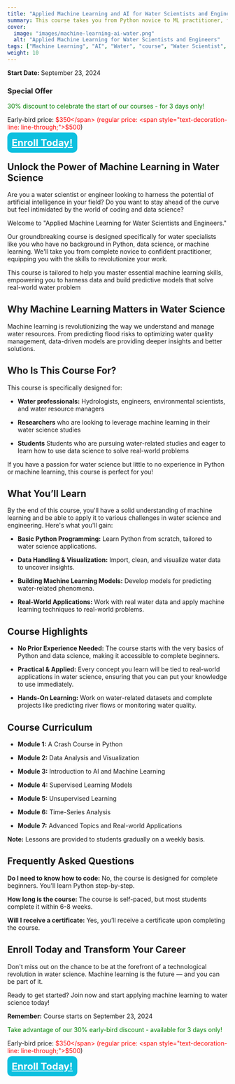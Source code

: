 ```yaml
---
title: "Applied Machine Learning and AI for Water Scientists and Engineers"
summary: This course takes you from Python novice to ML practitioner, focusing on real-world water challenges. Perfect for water professionals, researchers, and students with no prior coding experience.
cover:
  image: "images/machine-learning-ai-water.png"
  alt: "Applied Machine Learning for Water Scientists and Engineers"
tags: ["Machine Learning", "AI", "Water", "course", "Water Scientist", "Water Engineer", "Python", "Data Science"]
weight: 10
---
```

<html>
<p><b>Start Date:</b> September 23, 2024</p>

<p><h3>Special Offer</h3>
<span style="color:green">30% discount to celebrate the start of our courses - for 3 days only!</span>

Early-bird price: <span style="color:red">$350</span> (regular price: <span style="text-decoration-line: line-through;">$500</span>)</p>

<a  href="https://hydroinformatics.teachable.com/purchase?product_id=5813414" style="background-color:#0cc0df;color:#fff;margin-top:20px;padding:10px;border-radius:10px;font-size:22px; font-weight:bold">Enroll Today!</a>
</html>

## Unlock the Power of Machine Learning in Water Science
Are you a water scientist or engineer looking to harness the potential of artificial intelligence in your field? Do you want to stay ahead of the curve but feel intimidated by the world of coding and data science?

Welcome to "Applied Machine Learning for Water Scientists and Engineers."

Our groundbreaking course is designed specifically for water specialists like you who have no background in Python, data science, or machine learning. We'll take you from complete novice to confident practitioner, equipping you with the skills to revolutionize your work.

This course is tailored to help you master essential machine learning skills, empowering you to harness data and build predictive models that solve real-world water problem

## Why Machine Learning Matters in Water Science
Machine learning is revolutionizing the way we understand and manage water resources. From predicting flood risks to optimizing water quality management, data-driven models are providing deeper insights and better solutions.

## Who Is This Course For?
This course is specifically designed for:

- **Water professionals:** Hydrologists, engineers, environmental scientists, and water resource managers

- **Researchers** who are looking to leverage machine learning in their water science studies

- **Students** Students who are pursuing water-related studies and eager to learn how to use data science to solve real-world problems

If you have a passion for water science but little to no experience in Python or machine learning, this course is perfect for you!

## What You’ll Learn
By the end of this course, you'll have a solid understanding of machine learning and be able to apply it to various challenges in water science and engineering. Here's what you'll gain:

- **Basic Python Programming:** Learn Python from scratch, tailored to water science applications.

- **Data Handling & Visualization:** Import, clean, and visualize water data to uncover insights.

- **Building Machine Learning Models:** Develop models for predicting water-related phenomena.

- **Real-World Applications:** Work with real water data and apply machine learning techniques to real-world problems.

## Course Highlights
- **No Prior Experience Needed:** The course starts with the very basics of Python and data science, making it accessible to complete beginners.

- **Practical & Applied:** Every concept you learn will be tied to real-world applications in water science, ensuring that you can put your knowledge to use immediately.

- **Hands-On Learning:** Work on water-related datasets and complete projects like predicting river flows or monitoring water quality.

## Course Curriculum
- **Module 1:** A Crash Course in Python

- **Module 2:** Data Analysis and Visualization

- **Module 3:** Introduction to AI and Machine Learning

- **Module 4:** Supervised Learning Models

- **Module 5:** Unsupervised Learning

- **Module 6:** Time-Series Analysis

- **Module 7:** Advanced Topics and Real-world Applications

**Note:** Lessons are provided to students gradually on a weekly basis.

## Frequently Asked Questions
**Do I need to know how to code:**
No, the course is designed for complete beginners. You’ll learn Python step-by-step.

**How long is the course:**
The course is self-paced, but most students complete it within 6-8 weeks.

**Will I receive a certificate:**
Yes, you’ll receive a certificate upon completing the course.


## Enroll Today and Transform Your Career
Don't miss out on the chance to be at the forefront of a technological revolution in water science. Machine learning is the future — and you can be part of it.

Ready to get started? Join now and start applying machine learning to water science today!

<html>
<p><b>Remember:</b> Course starts on September 23, 2024</p>

<span style="color:green">Take advantage of our 30% early-bird discount - available for 3 days only!</span>

Early-bird price: <span style="color:red">$350</span> (regular price: <span style="text-decoration-line: line-through;">$500</span>)

<a  href="https://hydroinformatics.teachable.com/purchase?product_id=5813414" style="background-color:#0cc0df;color:#fff;margin-top:20px;padding:10px;border-radius:10px;font-size:22px; font-weight:bold">Enroll Today!</a>
</html>